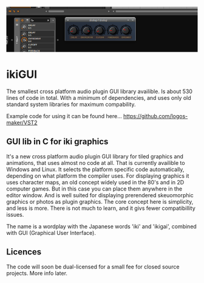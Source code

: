 ![](./thelay.png)

# ikiGUI
The smallest cross platform audio plugin GUI library availible. Is about 530 lines of code in total. With a minimum of dependencies, and uses only old standard system libraries for maximum compability.

Example code for using it can be found here... https://github.com/logos-maker/VST2

## GUI lib in C for iki graphics
It's a new cross platform audio plugin GUI library for tiled graphics and animations, that uses almost no code at all. That is currently availible to Windows and Linux. 
It selects the platform specific code automatically, depending on what platform the compiler uses.
For displaying graphics it uses character maps, an old concept widely used in the 80's and in 2D computer games. But in this case you can place them anywhere in the editor window.
And is well suited for displaying prerendered skeuomorphic graphics or photos as plugin graphics.
The core concept here is simplicity, and less is more. There is not much to learn, and it givs fewer compatibillity issues.

The name is a wordplay with the Japanese words 'iki' and 'ikigai', combined with GUI (Graphical User Interface).

## Licences
The code will soon be dual-licensed for a small fee for closed source projects. More info later.

